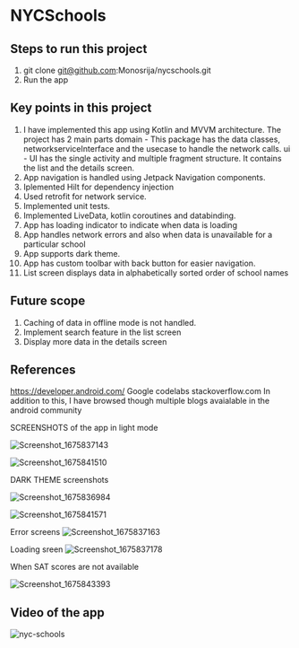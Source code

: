 # NYCSchools

Steps to run this project
-------------------
1. git clone git@github.com:Monosrija/nycschools.git
2. Run the app

Key points in this project
-------------------
1. I have implemented this app using Kotlin and MVVM architecture. The project has 2 main parts 
  domain - This package has the data classes, networkserviceInterface and the usecase to handle the network calls.
  ui - UI has the single activity and multiple fragment structure. It contains the list and the details screen.
2. App navigation is handled using Jetpack Navigation components.
3. Iplemented Hilt for dependency injection
4. Used retrofit for network service.
5. Implemented unit tests.
6. Implemented LiveData, kotlin coroutines and databinding.
7. App has loading indicator to indicate when data is loading
8. App handles network errors and also when data is unavailable for a particular school
9. App supports dark theme.
10. App has custom toolbar with back button for easier navigation.
11. List screen displays data in alphabetically sorted order of school names


Future scope
-------------------
1. Caching of data in offline mode is not handled.
2. Implement search feature in the list screen
3. Display more data in the details screen

References
-------------------
https://developer.android.com/
Google codelabs
stackoverflow.com
In addition to this, I have browsed though multiple blogs avaialable in the android community

SCREENSHOTS of the app in light mode

![Screenshot_1675837143](https://user-images.githubusercontent.com/14352106/217450608-030f74c9-10c7-4985-a61a-97f51f8bda11.png)

![Screenshot_1675841510](https://user-images.githubusercontent.com/14352106/217469757-0b70646d-18a2-4c41-9d63-b849c334ee36.png)


DARK THEME screenshots

![Screenshot_1675836984](https://user-images.githubusercontent.com/14352106/217450649-0d66bd40-9ed5-4e41-9dce-6384058a8539.png)

![Screenshot_1675841571](https://user-images.githubusercontent.com/14352106/217469805-33cd878a-bb38-40c7-aabe-123fa99224e6.png)

Error screens
![Screenshot_1675837163](https://user-images.githubusercontent.com/14352106/217455986-b9375d15-729a-4fff-98e7-fed7810103c2.png)

Loading sreen
![Screenshot_1675837178](https://user-images.githubusercontent.com/14352106/217456185-8ec00153-bd46-456b-9858-66d757d684cd.png)

When SAT scores are not available

![Screenshot_1675843393](https://user-images.githubusercontent.com/14352106/217470458-e3c1b923-67cc-4edf-af3c-d1d850db724e.png)

Video of the app
--------------------

![nyc-schools](https://user-images.githubusercontent.com/14352106/217472309-4fa69ea9-5616-4e32-a0c5-755a58751104.gif)




